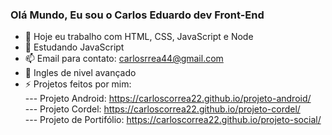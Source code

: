 ### Olá Mundo, Eu sou o Carlos Eduardo dev Front-End

- 🔭 Hoje eu trabalho com HTML, CSS, JavaScript e Node
- 🌱 Estudando JavaScript
- 📫 Email para contato: carlosrrea44@gmail.com
- 👄 Ingles de nivel avançado
- ⚡ Projetos feitos por mim: <br>
--- Projeto Android: https://carloscorrea22.github.io/projeto-android/ <br>
--- Projeto Cordel: https://carloscorrea22.github.io/projeto-cordel/ <br>
--- Projeto de Portifólio: https://carloscorrea22.github.io/projeto-social/ <br>
